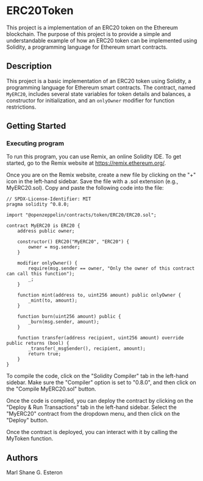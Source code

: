 # ERC20Token
This project is a implementation of an ERC20 token on the Ethereum blockchain. The purpose of this project is to provide a simple and understandable example of how an ERC20 token can be implemented using Solidity, a programming language for Ethereum smart contracts.

## Description
This project is a basic implementation of an ERC20 token using Solidity, a programming language for Ethereum smart contracts. The contract, named `MyERC20`, includes several state variables for token details and balances, a constructor for initialization, and an `onlyOwner` modifier for function restrictions.

## Getting Started
### Executing program
To run this program, you can use Remix, an online Solidity IDE. To get started, go to the Remix website at https://remix.ethereum.org/.

Once you are on the Remix website, create a new file by clicking on the "+" icon in the left-hand sidebar. Save the file with a .sol extension (e.g., MyERC20.sol). Copy and paste the following code into the file:

```
// SPDX-License-Identifier: MIT
pragma solidity ^0.8.0;

import "@openzeppelin/contracts/token/ERC20/ERC20.sol";

contract MyERC20 is ERC20 {
    address public owner;

    constructor() ERC20("MyERC20", "ERC20") {
        owner = msg.sender;
    }

    modifier onlyOwner() {
        require(msg.sender == owner, "Only the owner of this contract can call this function");
        _;
    }

    function mint(address to, uint256 amount) public onlyOwner {
        _mint(to, amount);
    }

    function burn(uint256 amount) public {
        _burn(msg.sender, amount);
    }

    function transfer(address recipient, uint256 amount) override public returns (bool) {
        _transfer(_msgSender(), recipient, amount);
        return true;
    }
}
```
To compile the code, click on the "Solidity Compiler" tab in the left-hand sidebar. Make sure the "Compiler" option is set to "0.8.0", and then click on the "Compile MyERC20.sol" button.

Once the code is compiled, you can deploy the contract by clicking on the "Deploy & Run Transactions" tab in the left-hand sidebar. Select the "MyERC20" contract from the dropdown menu, and then click on the "Deploy" button.

Once the contract is deployed, you can interact with it by calling the MyToken function.

## Authors
Marl Shane G. Esteron

